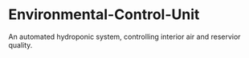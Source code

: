 # Environmental-Control-Unit

An automated hydroponic system, controlling interior air and reservior quality.

